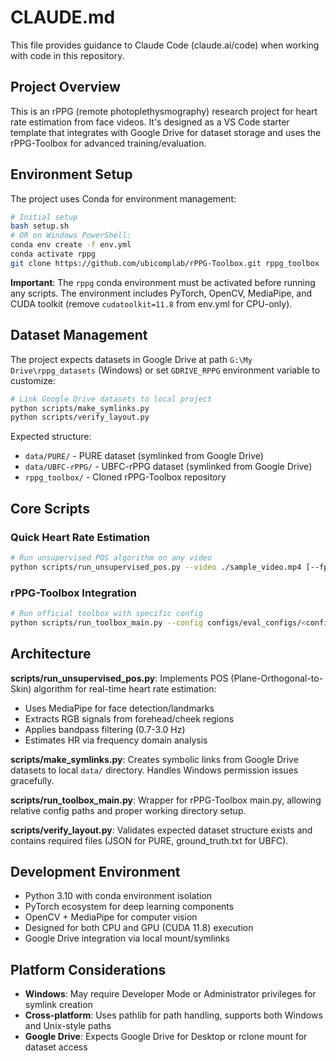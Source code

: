# CLAUDE.md

This file provides guidance to Claude Code (claude.ai/code) when working with code in this repository.

## Project Overview

This is an rPPG (remote photoplethysmography) research project for heart rate estimation from face videos. It's designed as a VS Code starter template that integrates with Google Drive for dataset storage and uses the rPPG-Toolbox for advanced training/evaluation.

## Environment Setup

The project uses Conda for environment management:

```bash
# Initial setup
bash setup.sh
# OR on Windows PowerShell:
conda env create -f env.yml
conda activate rppg
git clone https://github.com/ubicomplab/rPPG-Toolbox.git rppg_toolbox
```

**Important**: The `rppg` conda environment must be activated before running any scripts. The environment includes PyTorch, OpenCV, MediaPipe, and CUDA toolkit (remove `cudatoolkit=11.8` from env.yml for CPU-only).

## Dataset Management

The project expects datasets in Google Drive at path `G:\My Drive\rppg_datasets` (Windows) or set `GDRIVE_RPPG` environment variable to customize:

```bash
# Link Google Drive datasets to local project
python scripts/make_symlinks.py
python scripts/verify_layout.py
```

Expected structure:
- `data/PURE/` - PURE dataset (symlinked from Google Drive)
- `data/UBFC-rPPG/` - UBFC-rPPG dataset (symlinked from Google Drive)
- `rppg_toolbox/` - Cloned rPPG-Toolbox repository

## Core Scripts

### Quick Heart Rate Estimation
```bash
# Run unsupervised POS algorithm on any video
python scripts/run_unsupervised_pos.py --video ./sample_video.mp4 [--fps 30]
```

### rPPG-Toolbox Integration
```bash
# Run official toolbox with specific config
python scripts/run_toolbox_main.py --config configs/eval_configs/<config_name.yaml>
```

## Architecture

**scripts/run_unsupervised_pos.py**: Implements POS (Plane-Orthogonal-to-Skin) algorithm for real-time heart rate estimation:
- Uses MediaPipe for face detection/landmarks
- Extracts RGB signals from forehead/cheek regions
- Applies bandpass filtering (0.7-3.0 Hz)
- Estimates HR via frequency domain analysis

**scripts/make_symlinks.py**: Creates symbolic links from Google Drive datasets to local `data/` directory. Handles Windows permission issues gracefully.

**scripts/run_toolbox_main.py**: Wrapper for rPPG-Toolbox main.py, allowing relative config paths and proper working directory setup.

**scripts/verify_layout.py**: Validates expected dataset structure exists and contains required files (JSON for PURE, ground_truth.txt for UBFC).

## Development Environment

- Python 3.10 with conda environment isolation
- PyTorch ecosystem for deep learning components
- OpenCV + MediaPipe for computer vision
- Designed for both CPU and GPU (CUDA 11.8) execution
- Google Drive integration via local mount/symlinks

## Platform Considerations

- **Windows**: May require Developer Mode or Administrator privileges for symlink creation
- **Cross-platform**: Uses pathlib for path handling, supports both Windows and Unix-style paths
- **Google Drive**: Expects Google Drive for Desktop or rclone mount for dataset access